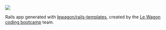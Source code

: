 <img src="https://img.shields.io/badge/Ruby_on_Rails-CC0000?style=for-the-badge&logo=ruby-on-rails&logoColor=white" />

Rails app generated with [lewagon/rails-templates](https://github.com/lewagon/rails-templates), created by the [Le Wagon coding bootcamp](https://www.lewagon.com) team.
